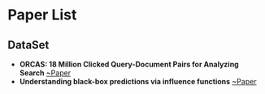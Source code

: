 # Paper List

## DataSet

- **ORCAS: 18 Million Clicked Query-Document Pairs for Analyzing Search** [~Paper](https://arxiv.org/pdf/2006.05324.pdf)
- **Understanding black-box predictions via influence functions** [~Paper](https://arxiv.org/pdf/1703.04730.pdf)
